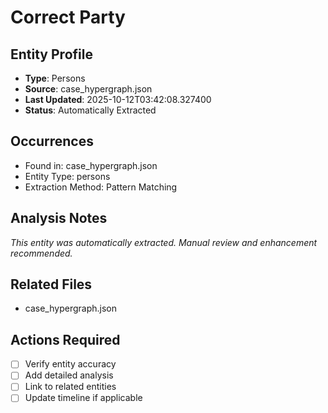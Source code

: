 # Correct Party

## Entity Profile
- **Type**: Persons
- **Source**: case_hypergraph.json
- **Last Updated**: 2025-10-12T03:42:08.327400
- **Status**: Automatically Extracted

## Occurrences
- Found in: case_hypergraph.json
- Entity Type: persons
- Extraction Method: Pattern Matching

## Analysis Notes
*This entity was automatically extracted. Manual review and enhancement recommended.*

## Related Files
- case_hypergraph.json

## Actions Required
- [ ] Verify entity accuracy
- [ ] Add detailed analysis
- [ ] Link to related entities
- [ ] Update timeline if applicable
